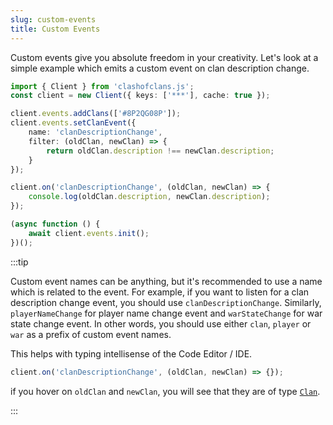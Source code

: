 ```yaml
---
slug: custom-events
title: Custom Events
---
```


Custom events give you absolute freedom in your creativity. Let's look at a simple example which emits a custom event on clan description change.

```ts
import { Client } from 'clashofclans.js';
const client = new Client({ keys: ['***'], cache: true });

client.events.addClans(['#8P2QG08P']);
client.events.setClanEvent({
    name: 'clanDescriptionChange',
    filter: (oldClan, newClan) => {
        return oldClan.description !== newClan.description;
    }
});

client.on('clanDescriptionChange', (oldClan, newClan) => {
    console.log(oldClan.description, newClan.description);
});

(async function () {
    await client.events.init();
})();
```

:::tip

Custom event names can be anything, but it's recommended to use a name which is related to the event.
For example, if you want to listen for a clan description change event, you should use `clanDescriptionChange`.
Similarly, `playerNameChange` for player name change event and `warStateChange` for war state change event.
In other words, you should use either `clan`, `player` or `war` as a prefix of custom event names.

This helps with typing intellisense of the Code Editor / IDE.

```js
client.on('clanDescriptionChange', (oldClan, newClan) => {});
```

if you hover on `oldClan` and `newClan`, you will see that they are of type [`Clan`](../docs/api/classes/Clan).

:::
